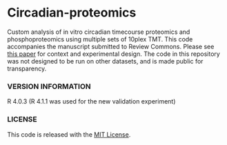 # Circadian-proteomics

Custom analysis of in vitro circadian timecourse proteomics and phosphoproteomics using multiple sets of 10plex TMT. This code accompanies the manuscript submitted to Review Commons. Please see [this paper](https://doi.org/10.1101/2020.05.16.099556) for context and experimental design. The code in this repository was not designed to be run on other datasets, and is made public for transparency.
    
### VERSION INFORMATION

R 4.0.3
(R 4.1.1 was used for the new validation experiment)

### LICENSE

This code is released with the [MIT License](LICENSE).
